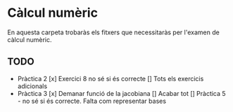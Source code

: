 # Càlcul numèric

En aquesta carpeta trobaràs els fitxers que necessitaràs per l'examen de càlcul numèric.

## TODO
 - Pràctica 2
   [x] Exercici 8 no sé si és correcte
   [] Tots els exercicis adicionals
 - Pràctica 3
   [x] Demanar funció de la jacobiana
   [] Acabar tot
 [] Pràctica 5 - no sé si és correcte. Falta com representar bases
